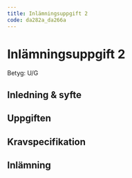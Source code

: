 ```yaml
---
title: Inlämningsuppgift 2
code: da282a_da266a
---
```


# Inlämningsuppgift 2

Betyg: U/G

## Inledning & syfte

## Uppgiften

## Kravspecifikation

## Inlämning
